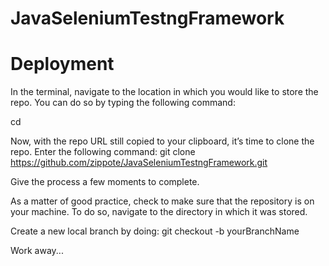 # JavaSeleniumTestngFramework

# Deployment
In the terminal, navigate to the location in which you would like to store the repo. You can do so by typing the following command:

cd <your directory>

Now, with the repo URL still copied to your clipboard, it’s time to clone the repo. Enter the following command:
git clone https://github.com/zippote/JavaSeleniumTestngFramework.git

Give the process a few moments to complete.

As a matter of good practice, check to make sure that the repository is on your machine. To do so, navigate to the directory in which it was stored.

Create a new local branch by doing:
git checkout -b yourBranchName

Work away...
